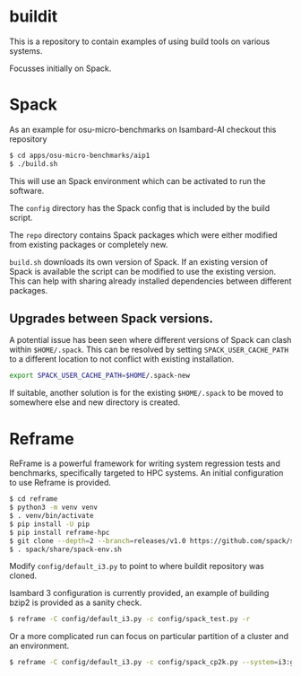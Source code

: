 # buildit

This is a repository to contain examples of using build tools on various systems.

Focusses initially on Spack.

# Spack

As an example for osu-micro-benchmarks on Isambard-AI checkout this repository

```bash
$ cd apps/osu-micro-benchmarks/aip1
$ ./build.sh
```

This will use an Spack environment which can be activated to run the software.

The `config` directory has the Spack config that is included by the build script.

The `repo` directory contains Spack packages which were either modified from existing packages or completely new.

`build.sh` downloads its own version of Spack.  If an existing version of Spack is available the script can be modified to use the existing version.  This can help with sharing already installed dependencies between different packages.

## Upgrades between Spack versions.

A potential issue has been seen where different versions of Spack can clash within `$HOME/.spack`. This can be resolved by setting `SPACK_USER_CACHE_PATH` to a different location to not conflict with existing installation.  


```bash
export SPACK_USER_CACHE_PATH=$HOME/.spack-new
```

If suitable, another solution is for the existing `$HOME/.spack` to be moved to somewhere else and new directory is created.

# Reframe

ReFrame is a powerful framework for writing system regression tests and benchmarks, specifically targeted to HPC systems.  An initial configuration to use Reframe is provided.

```bash
$ cd reframe
$ python3 -m venv venv
$ . venv/bin/activate
$ pip install -U pip
$ pip install reframe-hpc
$ git clone --depth=2 --branch=releases/v1.0 https://github.com/spack/spack.git
$ . spack/share/spack-env.sh
```
 
Modify `config/default_i3.py` to point to where buildit repository was cloned.

Isambard 3 configuration is currently provided, an example of building bzip2 is provided as a sanity check.

```bash
$ reframe -C config/default_i3.py -c config/spack_test.py -r
```

Or a more complicated run can focus on particular partition of a cluster and an environment.

```bash
$ reframe -C config/default_i3.py -c config/spack_cp2k.py --system=i3:grace -S valid_prog_environs=gcc-12 -r
```


